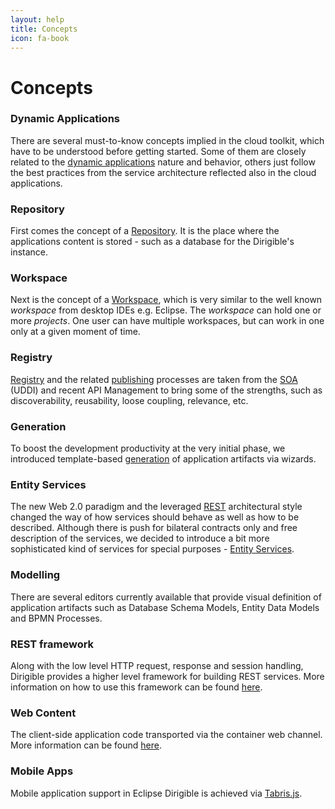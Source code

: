 ```yaml
---
layout: help
title: Concepts
icon: fa-book
---
```


Concepts
===

### Dynamic Applications

There are several must-to-know concepts implied in the cloud toolkit, which have to be understood before getting started. Some of them are closely related to the [dynamic applications](concepts_dynamic_applications.html) nature and behavior, others just follow the best practices from the service architecture reflected also in the cloud applications.

### Repository

First comes the concept of a [Repository](concepts_repository.html). It is the place where the applications content is stored - such as a database for the Dirigible's instance.

### Workspace

Next is the concept of a [Workspace](concepts_workspace.html), which is very similar to the well known *workspace* from desktop IDEs e.g. Eclipse. The *workspace* can hold one or more *projects*. One user can have multiple workspaces, but can work in one only at a given moment of time.

### Registry

[Registry](concepts_registry.html) and the related [publishing](concepts_publishing.html) processes are taken from the [SOA](http://en.wikipedia.org/wiki/Service-oriented_architecture) (UDDI) and recent API Management to bring some of the strengths, such as discoverability, reusability, loose coupling, relevance, etc.

### Generation

To boost the development productivity at the very initial phase, we introduced template-based [generation](concepts_generation.html) of application artifacts via wizards.

### Entity Services

The new Web 2.0 paradigm and the leveraged [REST](http://en.wikipedia.org/wiki/Representational_state_transfer) architectural style changed the way of how services should behave as well as how to be described. Although there is push for bilateral contracts only and free description of the services, we decided to introduce a bit more sophisticated kind of services for special purposes - [Entity Services](concepts_entity_service.html).

### Modelling

There are several editors currently available that provide visual definition of application artifacts such as Database Schema Models, Entity Data Models and BPMN Processes.

### REST framework

Along with the low level HTTP request, response and session handling, Dirigible provides a higher level framework for building REST services. More information on how to use this framework can be found [here](concepts_rest.html).

### Web Content

The client-side application code transported via the container web channel. More information can be found [here](concepts_web_content.html).

### Mobile Apps

Mobile application support in Eclipse Dirigible is achieved via [Tabris.js](http://tabrisjs.com).




